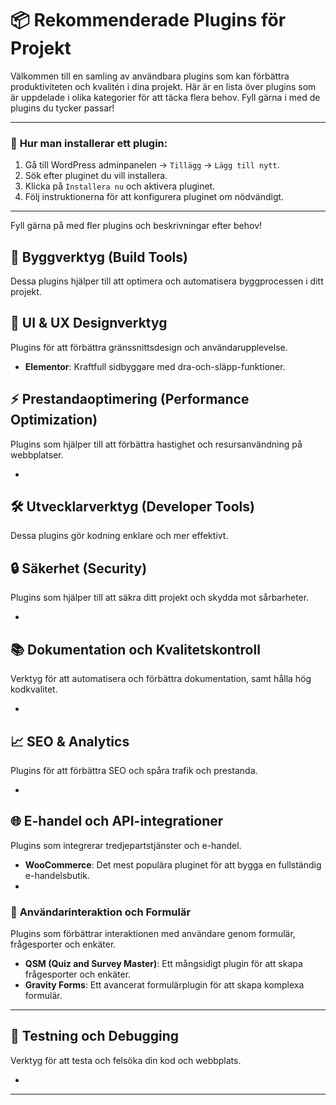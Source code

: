# 📦 Rekommenderade Plugins för Projekt

Välkommen till en samling av användbara plugins som kan förbättra produktiviteten och kvalitén i dina projekt. 
Här är en lista över plugins som är uppdelade i olika kategorier för att täcka flera behov. 
Fyll gärna i med de plugins du tycker passar!

---

### 🔗 **Hur man installerar ett plugin:**
1. Gå till WordPress adminpanelen → `Tillägg` → `Lägg till nytt`.
2. Sök efter pluginet du vill installera.
3. Klicka på `Installera nu` och aktivera pluginet.
4. Följ instruktionerna för att konfigurera pluginet om nödvändigt.

---
   
Fyll gärna på med fler plugins och beskrivningar efter behov!

## 🔧 **Byggverktyg (Build Tools)**
Dessa plugins hjälper till att optimera och automatisera byggprocessen i ditt projekt.



## 🎨 **UI & UX Designverktyg**
Plugins för att förbättra gränssnittsdesign och användarupplevelse.

- **Elementor**: Kraftfull sidbyggare med dra-och-släpp-funktioner.


## ⚡ **Prestandaoptimering (Performance Optimization)**
Plugins som hjälper till att förbättra hastighet och resursanvändning på webbplatser.

- 

## 🛠 **Utvecklarverktyg (Developer Tools)**
Dessa plugins gör kodning enklare och mer effektivt.


## 🔒 **Säkerhet (Security)**
Plugins som hjälper till att säkra ditt projekt och skydda mot sårbarheter.

- 

## 📚 **Dokumentation och Kvalitetskontroll**
Verktyg för att automatisera och förbättra dokumentation, samt hålla hög kodkvalitet.

- 

## 📈 **SEO & Analytics**
Plugins för att förbättra SEO och spåra trafik och prestanda.

-
  
## 🌐 **E-handel och API-integrationer**
Plugins som integrerar tredjepartstjänster och e-handel.

- **WooCommerce**: Det mest populära pluginet för att bygga en fullständig e-handelsbutik.
- 
### 💬 **Användarinteraktion och Formulär**
Plugins som förbättrar interaktionen med användare genom formulär, frågesporter och enkäter.

- **QSM (Quiz and Survey Master)**: Ett mångsidigt plugin för att skapa frågesporter och enkäter.
- **Gravity Forms**: Ett avancerat formulärplugin för att skapa komplexa formulär.

---

## 🎯 **Testning och Debugging**
Verktyg för att testa och felsöka din kod och webbplats.

- 

---


